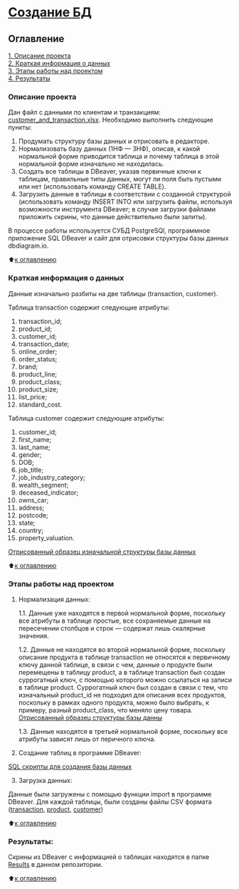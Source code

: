 # [Создание БД](https://github.com/Ursekov/MIPT_SF_DATA_SCIENCE/tree/main/Project%200)

## Оглавление  
[1. Описание проекта](https://github.com/Ursekov/HH-Data-Processing?tab=readme-ov-file#%D0%BE%D0%BF%D0%B8%D1%81%D0%B0%D0%BD%D0%B8%D0%B5-%D0%BF%D1%80%D0%BE%D0%B5%D0%BA%D1%82%D0%B0)  
[2. Краткая информация о данных](https://github.com/Ursekov/HH-Data-Processing?tab=readme-ov-file#%D0%BA%D1%80%D0%B0%D1%82%D0%BA%D0%B0%D1%8F-%D0%B8%D0%BD%D1%84%D0%BE%D1%80%D0%BC%D0%B0%D1%86%D0%B8%D1%8F-%D0%BE-%D0%B4%D0%B0%D0%BD%D0%BD%D1%8B%D1%85)  
[3. Этапы работы над проектом](https://github.com/Ursekov/HH-Data-Processing?tab=readme-ov-file#%D1%8D%D1%82%D0%B0%D0%BF%D1%8B-%D1%80%D0%B0%D0%B1%D0%BE%D1%82%D1%8B-%D0%BD%D0%B0%D0%B4-%D0%BF%D1%80%D0%BE%D0%B5%D0%BA%D1%82%D0%BE%D0%BC)  
[4. Результаты](https://github.com/Ursekov/HH-Data-Processing?tab=readme-ov-file#%D1%80%D0%B5%D0%B7%D1%83%D0%BB%D1%8C%D1%82%D0%B0%D1%82%D1%8B)    


### Описание проекта    
Дан файл с данными по клиентам и транзакциям: [customer_and_transaction.xlsx]().
Необходимо выполнить следующие пункты:
1. Продумать структуру базы данных и отрисовать в редакторе.
2. Нормализовать базу данных (1НФ — 3НФ), описав, к какой нормальной форме приводится таблица и почему таблица в этой нормальной форме изначально не находилась.
3. Создать все таблицы в DBeaver, указав первичные ключи к таблицам, правильные типы данных, могут ли поля быть пустыми или нет (использовать команду CREATE TABLE).
4. Загрузить данные в таблицы в соответствии с созданной структурой (использовать команду INSERT INTO или загрузить файлы, используя возможности инструмента DBeaver; в случае загрузки файлами приложить скрины, что данные действительно были залиты).

В процессе работы используется СУБД PostgreSQl, программное приложение SQL DBeaver и  сайт для отрисовки структуры базы данных dbdiagram.io.

:arrow_up:[к оглавлению](https://github.com/Ursekov/HH-Data-Processing?tab=readme-ov-file#%D0%BE%D0%B3%D0%BB%D0%B0%D0%B2%D0%BB%D0%B5%D0%BD%D0%B8%D0%B5)


### Краткая информация о данных
Данные изначально разбиты на две таблицы (transaction, customer).

Таблица transaction содержит следующие атрибуты:
1. transaction_id;
2. product_id;
3. customer_id;
4. transaction_date;
5. online_order;
6. order_status;
7. brand;
8. product_line;
9. product_class;
10. product_size;
11. list_price;
12. standard_cost.

Таблица customer содержит следующие атрибуты:
1. customer_id;
2. first_name;
3. last_name;
4. gender;
5. DOB;
6. job_title;
7. job_industry_category;
8. wealth_segment;
9. deceased_indicator;
10. owns_car;
11. address;
12. postcode;
13. state;
14. country;
15. property_valuation.

[Отрисованный образец изначальной структуры базы данных]()


:arrow_up:[к оглавлению](https://github.com/Ursekov/HH-Data-Processing?tab=readme-ov-file#%D0%BE%D0%B3%D0%BB%D0%B0%D0%B2%D0%BB%D0%B5%D0%BD%D0%B8%D0%B5)


### Этапы работы над проектом  
1. Нормализация данных:

    1.1. Данные уже находятся в первой нормальной форме, поскольку все атрибуты в таблице простые, все сохраняемые данные на пересечении столбцов и строк — содержат лишь скалярные значения.
    
    1.2. Данные не находятся во второй нормальной форме, поскольку описание продукта в таблице transaction не относятся к первичному ключу данной таблице, в связи с чем, данные о продукте были перемещены в таблицу product, а в таблице transaction был создан суррогатный ключ, с помощью которого можно ссылаться на записи в таблице product. Суррогатный ключ был создан в связи с тем, что изначальный product_id не подходил для описания всех продуктов, поскольку в рамках одного продукта, можно было выбрать, к примеру, разный product_class, что меняло цену товара. [Отрисованный образец структуры базы данны]()
    
    1.3. Данные находятся в третьей нормальной форме, поскольку все атрибуты зависят лишь от перичного ключа.

2. Создание таблиц в программе DBeaver:

[SQL скрипты для создания базы данных]()

3. Загрузка данных:

Данные были загружены с помощью функции import в программе DBeaver. Для каждой таблицы, были созданы файлы CSV формата ([transaction](), [product](), [customer]())


:arrow_up:[к оглавлению](https://github.com/Ursekov/HH-Data-Processing?tab=readme-ov-file#%D0%BE%D0%B3%D0%BB%D0%B0%D0%B2%D0%BB%D0%B5%D0%BD%D0%B8%D0%B5)


### Результаты:  
Скрины из DBeaver с информацией о таблицах находятся в папке [Results]() в данном репозитории.

:arrow_up:[к оглавлению](https://github.com/Ursekov/HH-Data-Processing?tab=readme-ov-file#%D0%BE%D0%B3%D0%BB%D0%B0%D0%B2%D0%BB%D0%B5%D0%BD%D0%B8%D0%B5)